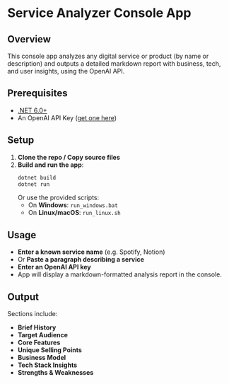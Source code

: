 # Service Analyzer Console App

## Overview

This console app analyzes any digital service or product (by name or description) and outputs a detailed markdown report with business, tech, and user insights, using the OpenAI API.

## Prerequisites

- [.NET 6.0+](https://dotnet.microsoft.com/download)
- An OpenAI API Key ([get one here](https://platform.openai.com/account/api-keys))

## Setup

1. **Clone the repo / Copy source files**
2. **Build and run the app**:
   ```bash
   dotnet build
   dotnet run
   ```
   Or use the provided scripts:
   - On **Windows**: `run_windows.bat`
   - On **Linux/macOS**: `run_linux.sh`

## Usage

- **Enter a known service name** (e.g. Spotify, Notion)
- Or **Paste a paragraph describing a service**
- **Enter an OpenAI API key**
- App will display a markdown-formatted analysis report in the console.

## Output

Sections include:

- **Brief History**
- **Target Audience**
- **Core Features**
- **Unique Selling Points**
- **Business Model**
- **Tech Stack Insights**
- **Strengths & Weaknesses**
